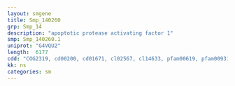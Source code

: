 ```yaml
---
layout: smgene
title: Smp_140260
grp: Smp_14
description: "apoptotic protease activating factor 1"
smp: Smp_140260.1
uniprot: "G4VQU2"
length:  6177
cdd: "COG2319, cd00200, cd01671, cl02567, cl14633, pfam00619, pfam00931, smart00114"
kk: ns
categories: sm
---
```

